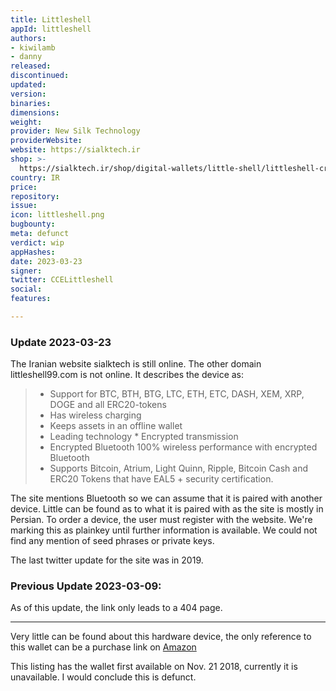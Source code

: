 ```yaml
---
title: Littleshell
appId: littleshell
authors:
- kiwilamb
- danny
released: 
discontinued: 
updated: 
version: 
binaries: 
dimensions: 
weight: 
provider: New Silk Technology
providerWebsite: 
website: https://sialktech.ir
shop: >-
  https://sialktech.ir/shop/digital-wallets/little-shell/littleshell-cryptocurrency-hardware-wallet/
country: IR
price: 
repository: 
issue: 
icon: littleshell.png
bugbounty: 
meta: defunct
verdict: wip
appHashes: 
date: 2023-03-23
signer: 
twitter: CCELittleshell
social: 
features: 

---
```


### Update 2023-03-23

The Iranian website sialktech is still online. The other domain littleshell99.com is not online. 
It describes the device as: 

> - Support for BTC, BTH, BTG, LTC, ETH, ETC, DASH, XEM, XRP, DOGE and all ERC20-tokens
> - Has wireless charging
> - Keeps assets in an offline wallet
> - Leading technology * Encrypted transmission
> - Encrypted Bluetooth 100% wireless performance with encrypted Bluetooth
> - Supports Bitcoin, Atrium, Light Quinn, Ripple, Bitcoin Cash and ERC20 Tokens that have EAL5 + security certification.

The site mentions Bluetooth so we can assume that it is paired with another device. Little can be found as to what it is paired with as the site is mostly in Persian. To order a device, the user must register with the website. We're marking this as plainkey until further information is available. We could not find any mention of seed phrases or private keys.

The last twitter update for the site was in 2019.


### Previous Update 2023-03-09: 

As of this update, the link only leads to a 404 page.

---

Very little can be found about this hardware device, the only reference to this wallet can be a purchase link on [Amazon](https://www.amazon.ca/Littleshell-Cryptocurrency-Hardware-Wallet-ERC20-tokens/dp/B07KPT79RN) 

This listing has the wallet first available on Nov. 21 2018, currently it is unavailable. I would conclude this is defunct.
